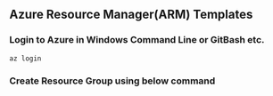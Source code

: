 ## Azure Resource Manager(ARM) Templates

### Login to Azure in Windows Command Line or GitBash etc.
```
az login
```
### Create Resource Group using below command

```

```
